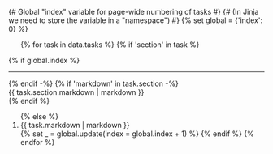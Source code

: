 {# Global "index" variable for page-wide numbering of tasks #}
{# (In Jinja we need to store the variable in a "namespace") #}
{% set global = {'index': 0} %}

<ol start="{{ global.index }}">
{% for task in data.tasks %}
    {% if 'section' in task %}
        </ol>
        {% if global.index %}<hr>{% endif -%}
        {% if 'markdown' in task.section -%}
            <div class="group-heading">
                {{ task.section.markdown | markdown }}
            </div>
        {% endif %}
        <ol start="{{ global.index }}">
    {% else %}
        <li>
            {{ task.markdown | markdown }}
        </li>
        {% set _ = global.update(index = global.index + 1) %}
    {% endif %}
{% endfor %}
</ol>
